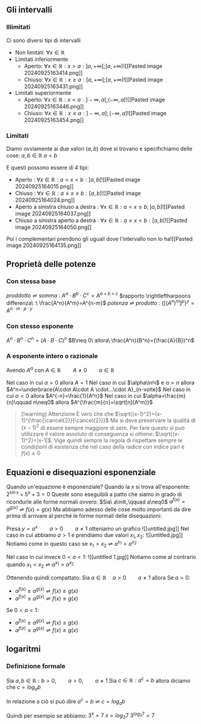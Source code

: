 ## Gli intervalli
### Illimitati
Ci sono diversi tipi di intervalli
- Non limitati: $\forall x \in ℝ$
- Limitati inferiormente
	- Aperto: $\forall x \in ℝ: x> a: ]a, +\infty[;]a,+\infty)$![[Pasted image 20240925163414.png]]
	- Chiuso: $\forall x \in ℝ: x\geq a: [a, +\infty[;[a,+\infty)$![[Pasted image 20240925163431.png]]
- Limitati superiormente
	- Aperto: $\forall x \in ℝ: x< a: ]-\infty, a[;(-\infty,a[$![[Pasted image 20240925163446.png]]
	- Chiuso: $\forall x \in ℝ: x\leq a: ]-\infty, a];(-\infty,a]$![[Pasted image 20240925163454.png]]

### Limitati
Diamo ovviamente ai due valori ($a,b$) dove si trovano e specifichiamo delle cose:
$a,b \in ℝ$
$a<b$

E questi possono essere di 4 tipi:
- Aperto : $\forall x\in ℝ: a<x<b:]a,b[$![[Pasted image 20240925164015.png]]
- Chiuso : $\forall x\in ℝ: a\leq x \leq b: [a,b]$![[Pasted image 20240925164024.png]]
- Aperto a sinistra chiuso a destra : $\forall x \in ℝ: a<x\leq b; ]a,b]$![[Pasted image 20240925164037.png]]
- Chiuso a sinistra aperto a destra : $\forall x \in ℝ : a \leq x < b: [a,b[$![[Pasted image 20240925164050.png]]

Poi i complementari prendono gli uguali dove l'intervallo non lo ha![[Pasted image 20240925164135.png]]
## Proprietà delle potenze
### Con stessa base
$proddotto\rightleftharpoons somma\ :\ A^a\cdot B^b\cdot C^c=A^{a+b+c}$
$rapporto \rightleftharpoons differenza\ :\ \frac{A^n}{A^m}=A^{n-m}$
$potenza \rightleftharpoons prodotto\ :\ \{[(A^n)^m]^p\}^y=A^{n\cdot m\cdot p\cdot y}$
### Con stesso esponente
$A^n\cdot B^n \cdot C^n=(A\cdot B\cdot C)^n$
$B\neq 0\ allora\ \frac{A^n}{B^n}=(\frac{A}{B})^n$

### A esponente intero o razionale
Avendo $A^\alpha$ con $A\in ℝ\qquad A\neq 0\qquad\alpha\in ℝ$  

Nel caso in cui $\alpha = 0$ allora $A=1$
Nel caso in cui $\alpha\inℕ$ e $\alpha=n$ allora $A^n=\underbrace{A\cdot A\cdot A \cdot...\cdot A}_{n-volte}$
Nel caso in cui $\alpha<0$ allora $A^{-n}=\frac{1}{A^n}$
Nel caso in cui $\alpha=\frac{m}{n}\qquad n\neq0$ allora $A^{\frac{m}{n}=\sqrt[n]{A^m}}$
> [!warning] Attenzione
> È vero che che $\sqrt{(x-1)^2}=(x-1)^{\frac{\cancel{2}}{\cancel{2}}}$
> Ma si deve preservare la qualità di $(x-1)^2$ di essere sempre maggiore di zero. Per fare questo si può utilizzare il valore assoluto di conseguenza si ottiene: $\sqrt{(x-1)^2}=|x-1|$. Vige quindi sempre la regola di rispettare sempre le condizioni di esistenza che nel caso della radice con indice pari è $f(x)\geq0$



## Equazioni e disequazioni esponenziale
Quando un'equazione  è esponenziale?
Quando la $x$ si trova all'esponente: $2^{\sin x}+5^x+3=0$
Queste sono eseguibili a patto che siamo in grado di ricondurle alle forme normali ovvero:
$Sia\ a\inℝ,\qquad a\neq0$
$a^{f(x)}=a^{g(x)}\rightleftharpoons f(x)=g(x)$
Ma abbiamo adesso delle cose molto importanti da dire prima di arrivare al perché le forme normali delle disequazioni:

Presa $y=a^x\qquad a>0\qquad a\neq1$ otteniamo un grafico
![[untitled.jpg]]
Nel caso in cui abbiamo $a>1$ e prendiamo due valori $x_1,x_2$:
![[untitled.jpg]]
Notiamo come in questo caso se $x_1>x_2 \rightleftharpoons a^{x_1} > a^{x_2}$

Nel caso in cui invece $0<a<1$:
![[untitled 1.jpg]]
Notiamo come al contrario quando $x_1<x_2 \rightleftharpoons a^{x_1} > a^{x_2}$

Ottenendo quindi compattato:
Sia $a\in ℝ\quad a>0\qquad a\neq 1$ allora
Se $a>0$:
- $a^{f(x)}\geq a^{g(x)}\rightleftharpoons f(x)\geq g(x)$
- $a^{f(x)}\leq a^{g(x)}\rightleftharpoons f(x)\leq g(x)$

Se $0<a<1$:
- $a^{f(x)}\geq a^{g(x)}\rightleftharpoons f(x)\leq g(x)$
- $a^{f(x)}\leq a^{g(x)}\rightleftharpoons f(x)\geq g(x)$

## logaritmi
### Definizione formale
Sia $a,b\in ℝ:b>0,\qquad a>0,\qquad a\neq 1$
Sia $c \in ℝ:a^c=b$ allora diciamo che $c=log_ab$

In relazione a ciò si può dire $a^c=b\rightleftharpoons c=log_ab$

Quindi per esempio se abbiamo:
$3^x=7$
$x = log_3 7$
$3^{log_3 7}=7$

